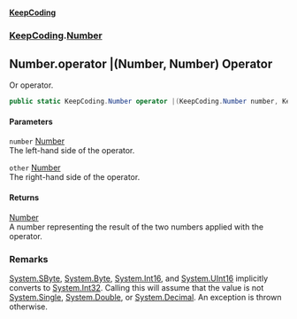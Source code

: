 #### [KeepCoding](index.md 'index')
### [KeepCoding](KeepCoding.md 'KeepCoding').[Number](Number.md 'KeepCoding.Number')
## Number.operator |(Number, Number) Operator
Or operator.  
```csharp
public static KeepCoding.Number operator |(KeepCoding.Number number, KeepCoding.Number other);
```
#### Parameters
<a name='KeepCoding_Number_op_BitwiseOr(KeepCoding_Number_KeepCoding_Number)_number'></a>
`number` [Number](Number.md 'KeepCoding.Number')  
The left-hand side of the operator.
  
<a name='KeepCoding_Number_op_BitwiseOr(KeepCoding_Number_KeepCoding_Number)_other'></a>
`other` [Number](Number.md 'KeepCoding.Number')  
The right-hand side of the operator.
  
#### Returns
[Number](Number.md 'KeepCoding.Number')  
A number representing the result of the two numbers applied with the operator.
### Remarks
[System.SByte](https://docs.microsoft.com/en-us/dotnet/api/System.SByte 'System.SByte'), [System.Byte](https://docs.microsoft.com/en-us/dotnet/api/System.Byte 'System.Byte'), [System.Int16](https://docs.microsoft.com/en-us/dotnet/api/System.Int16 'System.Int16'), and [System.UInt16](https://docs.microsoft.com/en-us/dotnet/api/System.UInt16 'System.UInt16') implicitly converts to [System.Int32](https://docs.microsoft.com/en-us/dotnet/api/System.Int32 'System.Int32'). Calling this will assume that the value is not [System.Single](https://docs.microsoft.com/en-us/dotnet/api/System.Single 'System.Single'), [System.Double](https://docs.microsoft.com/en-us/dotnet/api/System.Double 'System.Double'), or [System.Decimal](https://docs.microsoft.com/en-us/dotnet/api/System.Decimal 'System.Decimal'). An exception is thrown otherwise.  
            
